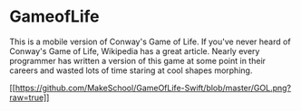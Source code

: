 # GameofLife

This is a mobile version of Conway's Game of Life. If you've never heard of Conway's Game of Life, Wikipedia has a great article. Nearly every programmer has written a version of this game at some point in their careers and wasted lots of time staring at cool shapes morphing. 

[[https://github.com/MakeSchool/GameOfLife-Swift/blob/master/GOL.png?raw=true]]
